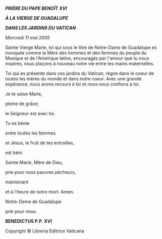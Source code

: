 ***PRIÈRE DU PAPE BENOÎT XVI***

***À LA VIERGE DE GUADALUPE***

***DANS LES JARDINS DU VATICAN***

*Mercredi 11 mai 2005*

Sainte Vierge Marie, toi qui sous le titre de Notre-Dame de Guadalupe es invoquée comme la Mère des hommes et des femmes du peuple du Mexique et de l'Amérique latine, encouragés par l'amour que tu nous inspires, nous plaçons à nouveau notre vie entre tes mains maternelles.

Toi qui es présente dans ces jardins du Vatican, règne dans le coeur de toutes les mères du monde et dans notre coeur. Avec une grande espérance, nous avons recours à toi et nous nous confions à toi.

Je te salue Marie,

pleine de grâce,

le Seigneur est avec toi.

Tu es bénie

entre toutes les femmes

et Jésus, le fruit de tes entrailles,

est béni.

Sainte Marie, Mère de Dieu,

prie pour nous pauvres pécheurs,

maintenant

et à l'heure de notre mort. Amen.

Notre-Dame de Guadalupe

prie pour nous.

**BENEDICTUS P.P. XVI**

Copyright © Libreria Editrice Vaticana